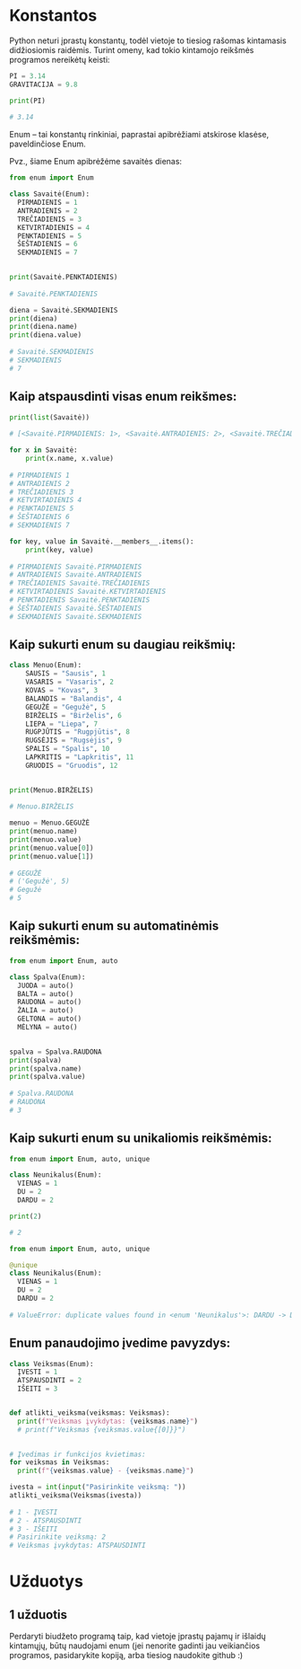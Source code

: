 # Konstantos

Python neturi įprastų konstantų, todėl vietoje to tiesiog rašomas kintamasis didžiosiomis raidėmis. Turint omeny, kad tokio kintamojo reikšmės programos nereikėtų keisti:
```python
PI = 3.14
GRAVITACIJA = 9.8

print(PI)
     
# 3.14
```
Enum – tai konstantų rinkiniai, paprastai apibrėžiami atskirose klasėse, paveldinčiose Enum.

Pvz., šiame Enum apibrėžėme savaitės dienas:
```python
from enum import Enum

class Savaitė(Enum):
  PIRMADIENIS = 1
  ANTRADIENIS = 2
  TREČIADIENIS = 3
  KETVIRTADIENIS = 4
  PENKTADIENIS = 5
  ŠEŠTADIENIS = 6
  SEKMADIENIS = 7
     

print(Savaitė.PENKTADIENIS)
     
# Savaitė.PENKTADIENIS
```
```python
diena = Savaitė.SEKMADIENIS
print(diena)
print(diena.name)
print(diena.value)
     
# Savaitė.SEKMADIENIS
# SEKMADIENIS
# 7
```
## Kaip atspausdinti visas enum reikšmes:
```python
print(list(Savaitė))
     
# [<Savaitė.PIRMADIENIS: 1>, <Savaitė.ANTRADIENIS: 2>, <Savaitė.TREČIADIENIS: 3>, <Savaitė.KETVIRTADIENIS: 4>, <Savaitė.PENKTADIENIS: 5>, <Savaitė.ŠEŠTADIENIS: 6>, <Savaitė.SEKMADIENIS: 7>]
```
```python
for x in Savaitė:
    print(x.name, x.value)
   
# PIRMADIENIS 1
# ANTRADIENIS 2
# TREČIADIENIS 3
# KETVIRTADIENIS 4
# PENKTADIENIS 5
# ŠEŠTADIENIS 6
# SEKMADIENIS 7
```
```python
for key, value in Savaitė.__members__.items():
    print(key, value)
     
# PIRMADIENIS Savaitė.PIRMADIENIS
# ANTRADIENIS Savaitė.ANTRADIENIS
# TREČIADIENIS Savaitė.TREČIADIENIS
# KETVIRTADIENIS Savaitė.KETVIRTADIENIS
# PENKTADIENIS Savaitė.PENKTADIENIS
# ŠEŠTADIENIS Savaitė.ŠEŠTADIENIS
# SEKMADIENIS Savaitė.SEKMADIENIS
```
## Kaip sukurti enum su daugiau reikšmių:
```python
class Menuo(Enum):
    SAUSIS = "Sausis", 1
    VASARIS = "Vasaris", 2
    KOVAS = "Kovas", 3
    BALANDIS = "Balandis", 4
    GEGUŽĖ = "Gegužė", 5
    BIRŽELIS = "Birželis", 6
    LIEPA = "Liepa", 7
    RUGPJŪTIS = "Rugpjūtis", 8
    RUGSĖJIS = "Rugsėjis", 9
    SPALIS = "Spalis", 10
    LAPKRITIS = "Lapkritis", 11
    GRUODIS = "Gruodis", 12
     

print(Menuo.BIRŽELIS)
     
# Menuo.BIRŽELIS
```
```python
menuo = Menuo.GEGUŽĖ
print(menuo.name)
print(menuo.value)
print(menuo.value[0])
print(menuo.value[1])
     
# GEGUŽĖ
# ('Gegužė', 5)
# Gegužė
# 5
```
## Kaip sukurti enum su automatinėmis reikšmėmis:
```python
from enum import Enum, auto

class Spalva(Enum):
  JUODA = auto()
  BALTA = auto()
  RAUDONA = auto()
  ŽALIA = auto()
  GELTONA = auto()
  MĖLYNA = auto()
     

spalva = Spalva.RAUDONA
print(spalva)
print(spalva.name)
print(spalva.value)
     
# Spalva.RAUDONA
# RAUDONA
# 3
```
## Kaip sukurti enum su unikaliomis reikšmėmis:
```python
from enum import Enum, auto, unique

class Neunikalus(Enum):
  VIENAS = 1
  DU = 2
  DARDU = 2

print(2)

# 2
```
```python
from enum import Enum, auto, unique

@unique
class Neunikalus(Enum):
  VIENAS = 1
  DU = 2
  DARDU = 2
     
# ValueError: duplicate values found in <enum 'Neunikalus'>: DARDU -> DU
```

## Enum panaudojimo įvedime pavyzdys:
```python
class Veiksmas(Enum):
  ĮVESTI = 1
  ATSPAUSDINTI = 2
  IŠEITI = 3


def atlikti_veiksma(veiksmas: Veiksmas):
  print(f"Veiksmas įvykdytas: {veiksmas.name}")
  # print(f"Veiksmas {veiksmas.value{[0]}}")
  

# Įvedimas ir funkcijos kvietimas:
for veiksmas in Veiksmas:
  print(f"{veiksmas.value} - {veiksmas.name}")

ivesta = int(input("Pasirinkite veiksmą: "))
atlikti_veiksma(Veiksmas(ivesta))
     
# 1 - ĮVESTI
# 2 - ATSPAUSDINTI
# 3 - IŠEITI
# Pasirinkite veiksmą: 2
# Veiksmas įvykdytas: ATSPAUSDINTI
```
# Užduotys
## 1 užduotis
Perdaryti biudžeto programą taip, kad vietoje įprastų pajamų ir išlaidų kintamųjų, būtų naudojami enum (jei nenorite gadinti jau veikiančios programos, pasidarykite kopiją, arba tiesiog naudokite github :)

